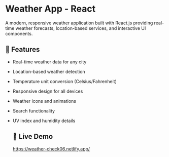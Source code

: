 # Weather App - React

A modern, responsive weather application built with React.js providing real-time weather forecasts, location-based services, and interactive UI components.

## 🌟 Features
- Real-time weather data for any city
- Location-based weather detection
- Temperature unit conversion (Celsius/Fahrenheit)
- Responsive design for all devices
- Weather icons and animations
- Search functionality
- UV index and humidity details

  ## 🚀 Live Demo
  https://weather-check06.netlify.app/
